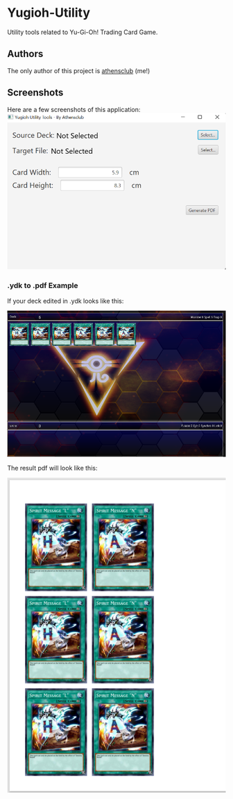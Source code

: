 # Yugioh-Utility
Utility tools related to Yu-Gi-Oh! Trading Card Game.

## Authors
The only author of this project is [athensclub](https://github.com/athensclub "athensclub") (me!)

## Screenshots
Here are a few screenshots of this application:
![Screenshot of application converting ydk file to pdf](https://github.com/athensclub/Yugioh-Utility/blob/master/screenshots/ydk_to_pdf.png "During converting")


### .ydk to .pdf Example
If your deck edited in .ydk looks like this:


![Screenshot of source deck](https://github.com/athensclub/Yugioh-Utility/blob/master/screenshots/example_source_deck.png "Source Deck")


The result pdf will look like this:


![Screenshot of result pdf](https://github.com/athensclub/Yugioh-Utility/blob/master/screenshots/example_result_pdf.png "Result PDF")
